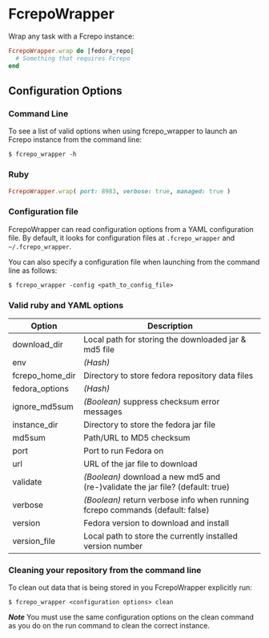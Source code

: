 # FcrepoWrapper

Wrap any task with a Fcrepo instance:

```ruby
FcrepoWrapper.wrap do |fedora_repo|
  # Something that requires Fcrepo
end
```

## Configuration Options

### Command Line
To see a list of valid options when using fcrepo_wrapper to launch an Fcrepo instance from the command line:
```
$ fcrepo_wrapper -h
```

### Ruby
```ruby
FcrepoWrapper.wrap( port: 8983, verbose: true, managed: true )
```

### Configuration file
FcrepoWrapper can read configuration options from a YAML configuration file.
By default, it looks for configuration files at `.fcrepo_wrapper` and `~/.fcrepo_wrapper`.

You can also specify a configuration file when launching from the command line as follows:
```
$ fcrepo_wrapper -config <path_to_config_file>
```

### Valid ruby and YAML options
|Option           | Description                             |
|-----------------|-----------------------------------------|
| download_dir    | Local path for storing the downloaded jar & md5 file |
| env             | *(Hash)* |
| fcrepo_home_dir | Directory to store fedora repository data files |
| fedora_options  | *(Hash)* |
| ignore_md5sum   | *(Boolean)* suppress checksum error messages |
| instance_dir    | Directory to store the fedora jar file |
| md5sum          | Path/URL to MD5 checksum |
| port            | Port to run Fedora on |
| url             | URL of the jar file to download |
| validate        | *(Boolean)* download a new md5 and (re-)validate the jar file? (default: true) |
| verbose         | *(Boolean)* return verbose info when running fcrepo commands (default: false) |
| version         | Fedora version to download and install |
| version_file    | Local path to store the currently installed version number |

### Cleaning your repository from the command line

To clean out data that is being stored in you FcrepoWrapper explicitly run:
```
$ fcrepo_wrapper <configuration options> clean
```
***Note*** You must use the same configuration options on the clean command as you do on the run command to clean the correct instance.
